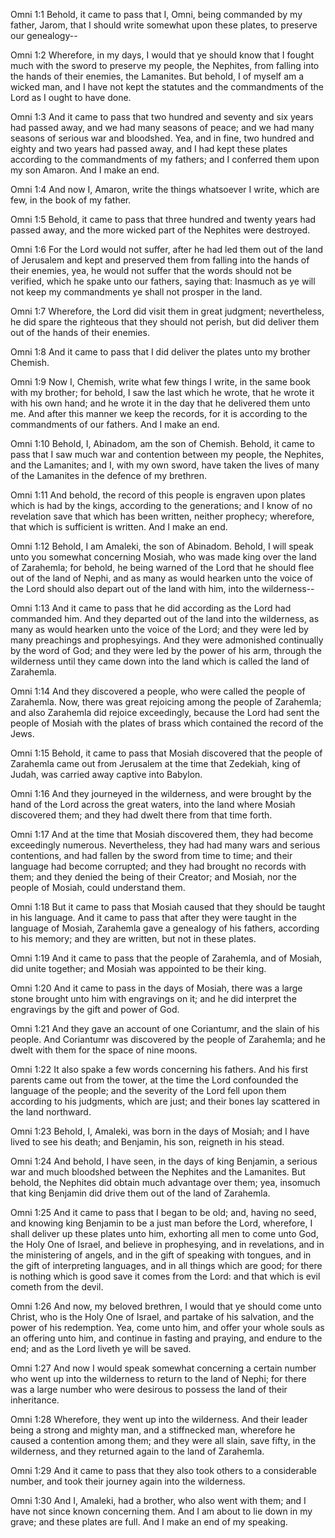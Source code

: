 Omni 1:1 Behold, it came to pass that I, Omni, being commanded by my
father, Jarom, that I should write somewhat upon these plates, to
preserve our genealogy--

Omni 1:2 Wherefore, in my days, I would that ye should know that I
fought much with the sword to preserve my people, the Nephites, from
falling into the hands of their enemies, the Lamanites. But behold, I of
myself am a wicked man, and I have not kept the statutes and the
commandments of the Lord as I ought to have done.

Omni 1:3 And it came to pass that two hundred and seventy and six years
had passed away, and we had many seasons of peace; and we had many
seasons of serious war and bloodshed. Yea, and in fine, two hundred and
eighty and two years had passed away, and I had kept these plates
according to the commandments of my fathers; and I conferred them upon
my son Amaron. And I make an end.

Omni 1:4 And now I, Amaron, write the things whatsoever I write, which
are few, in the book of my father.

Omni 1:5 Behold, it came to pass that three hundred and twenty years had
passed away, and the more wicked part of the Nephites were destroyed.

Omni 1:6 For the Lord would not suffer, after he had led them out of the
land of Jerusalem and kept and preserved them from falling into the
hands of their enemies, yea, he would not suffer that the words should
not be verified, which he spake unto our fathers, saying that: Inasmuch
as ye will not keep my commandments ye shall not prosper in the land.

Omni 1:7 Wherefore, the Lord did visit them in great judgment;
nevertheless, he did spare the righteous that they should not perish,
but did deliver them out of the hands of their enemies.

Omni 1:8 And it came to pass that I did deliver the plates unto my
brother Chemish.

Omni 1:9 Now I, Chemish, write what few things I write, in the same book
with my brother; for behold, I saw the last which he wrote, that he
wrote it with his own hand; and he wrote it in the day that he delivered
them unto me. And after this manner we keep the records, for it is
according to the commandments of our fathers. And I make an end.

Omni 1:10 Behold, I, Abinadom, am the son of Chemish. Behold, it came to
pass that I saw much war and contention between my people, the Nephites,
and the Lamanites; and I, with my own sword, have taken the lives of
many of the Lamanites in the defence of my brethren.

Omni 1:11 And behold, the record of this people is engraven upon plates
which is had by the kings, according to the generations; and I know of
no revelation save that which has been written, neither prophecy;
wherefore, that which is sufficient is written. And I make an end.

Omni 1:12 Behold, I am Amaleki, the son of Abinadom. Behold, I will
speak unto you somewhat concerning Mosiah, who was made king over the
land of Zarahemla; for behold, he being warned of the Lord that he
should flee out of the land of Nephi, and as many as would hearken unto
the voice of the Lord should also depart out of the land with him, into
the wilderness--

Omni 1:13 And it came to pass that he did according as the Lord had
commanded him. And they departed out of the land into the wilderness, as
many as would hearken unto the voice of the Lord; and they were led by
many preachings and prophesyings. And they were admonished continually
by the word of God; and they were led by the power of his arm, through
the wilderness until they came down into the land which is called the
land of Zarahemla.

Omni 1:14 And they discovered a people, who were called the people of
Zarahemla. Now, there was great rejoicing among the people of Zarahemla;
and also Zarahemla did rejoice exceedingly, because the Lord had sent
the people of Mosiah with the plates of brass which contained the record
of the Jews.

Omni 1:15 Behold, it came to pass that Mosiah discovered that the people
of Zarahemla came out from Jerusalem at the time that Zedekiah, king of
Judah, was carried away captive into Babylon.

Omni 1:16 And they journeyed in the wilderness, and were brought by the
hand of the Lord across the great waters, into the land where Mosiah
discovered them; and they had dwelt there from that time forth.

Omni 1:17 And at the time that Mosiah discovered them, they had become
exceedingly numerous. Nevertheless, they had had many wars and serious
contentions, and had fallen by the sword from time to time; and their
language had become corrupted; and they had brought no records with
them; and they denied the being of their Creator; and Mosiah, nor the
people of Mosiah, could understand them.

Omni 1:18 But it came to pass that Mosiah caused that they should be
taught in his language. And it came to pass that after they were taught
in the language of Mosiah, Zarahemla gave a genealogy of his fathers,
according to his memory; and they are written, but not in these plates.

Omni 1:19 And it came to pass that the people of Zarahemla, and of
Mosiah, did unite together; and Mosiah was appointed to be their king.

Omni 1:20 And it came to pass in the days of Mosiah, there was a large
stone brought unto him with engravings on it; and he did interpret the
engravings by the gift and power of God.

Omni 1:21 And they gave an account of one Coriantumr, and the slain of
his people. And Coriantumr was discovered by the people of Zarahemla;
and he dwelt with them for the space of nine moons.

Omni 1:22 It also spake a few words concerning his fathers. And his
first parents came out from the tower, at the time the Lord confounded
the language of the people; and the severity of the Lord fell upon them
according to his judgments, which are just; and their bones lay
scattered in the land northward.

Omni 1:23 Behold, I, Amaleki, was born in the days of Mosiah; and I have
lived to see his death; and Benjamin, his son, reigneth in his stead.

Omni 1:24 And behold, I have seen, in the days of king Benjamin, a
serious war and much bloodshed between the Nephites and the Lamanites.
But behold, the Nephites did obtain much advantage over them; yea,
insomuch that king Benjamin did drive them out of the land of Zarahemla.

Omni 1:25 And it came to pass that I began to be old; and, having no
seed, and knowing king Benjamin to be a just man before the Lord,
wherefore, I shall deliver up these plates unto him, exhorting all men
to come unto God, the Holy One of Israel, and believe in prophesying,
and in revelations, and in the ministering of angels, and in the gift of
speaking with tongues, and in the gift of interpreting languages, and in
all things which are good; for there is nothing which is good save it
comes from the Lord: and that which is evil cometh from the devil.

Omni 1:26 And now, my beloved brethren, I would that ye should come unto
Christ, who is the Holy One of Israel, and partake of his salvation, and
the power of his redemption. Yea, come unto him, and offer your whole
souls as an offering unto him, and continue in fasting and praying, and
endure to the end; and as the Lord liveth ye will be saved.

Omni 1:27 And now I would speak somewhat concerning a certain number who
went up into the wilderness to return to the land of Nephi; for there
was a large number who were desirous to possess the land of their
inheritance.

Omni 1:28 Wherefore, they went up into the wilderness. And their leader
being a strong and mighty man, and a stiffnecked man, wherefore he
caused a contention among them; and they were all slain, save fifty, in
the wilderness, and they returned again to the land of Zarahemla.

Omni 1:29 And it came to pass that they also took others to a
considerable number, and took their journey again into the wilderness.

Omni 1:30 And I, Amaleki, had a brother, who also went with them; and I
have not since known concerning them. And I am about to lie down in my
grave; and these plates are full. And I make an end of my speaking.
